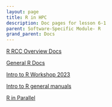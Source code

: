 ```yaml
---
layout: page
title: R in HPC
description: Doc pages for lesson 6-1
parent: Software-Specific Module- R
grand_parent: Docs
---
```


<a href="https://docs.rcc.fsu.edu/software/R/">R RCC Overview Docs</a>

<a href="https://www.r-project.org/other-docs.html">General R Docs</a>

<a href="https://www.youtube.com/watch?v=SxxjS3Om8jU&t=122s"> Intro to R Workshop 2023</a>

<a href="https://cran.r-project.org/manuals.html"> Intro to R general manuals</a>

<a href="https://docs.rcc.fsu.edu/software/R/#parallel-computing-with-r"> R in Parallel</a>
